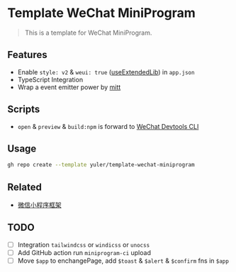 # Template WeChat MiniProgram

> This is a template for WeChat MiniProgram.

## Features

- Enable `style: v2` & `weui: true` ([useExtendedLib](https://developers.weixin.qq.com/miniprogram/dev/reference/configuration/app.html#useExtendedLib)) in `app.json`
- TypeScript Integration
- Wrap a event emitter power by [mitt](https://github.com/developit/mitt)

## Scripts

- `open` & `preview` & `build:npm` is forward to [WeChat Devtools CLI](https://developers.weixin.qq.com/miniprogram/dev/devtools/cli.html)

## Usage

```bash
gh repo create --template yuler/template-wechat-miniprogram
```

## Related

- [微信小程序框架](https://developers.weixin.qq.com/miniprogram/dev/framework)

## TODO

- [ ] Integration `tailwindcss` or `windicss` or `unocss`
- [ ] Add GitHub action run `miniprogram-ci` upload
- [ ] Move `$app` to enchangePage, add `$toast` & `$alert` & `$confirm` fns in `$app`

<!-- Links -->

[wechat devtools]: https://developers.weixin.qq.com/miniprogram/dev/devtools/download.html
[wechat devtools cli]: https://developers.weixin.qq.com/miniprogram/dev/devtools/cli.html
